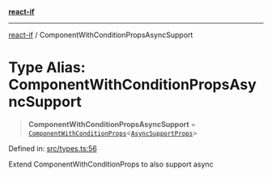 [**react-if**](../README.md)

***

[react-if](../globals.md) / ComponentWithConditionPropsAsyncSupport

# Type Alias: ComponentWithConditionPropsAsyncSupport

> **ComponentWithConditionPropsAsyncSupport** = [`ComponentWithConditionProps`](ComponentWithConditionProps.md)\<[`AsyncSupportProps`](../interfaces/AsyncSupportProps.md)\>

Defined in: [src/types.ts:56](https://github.com/romac/react-if/blob/a9e20a62047714170b87fd7c41326dfc5c79f302/src/types.ts#L56)

Extend ComponentWithConditionProps
to also support async
